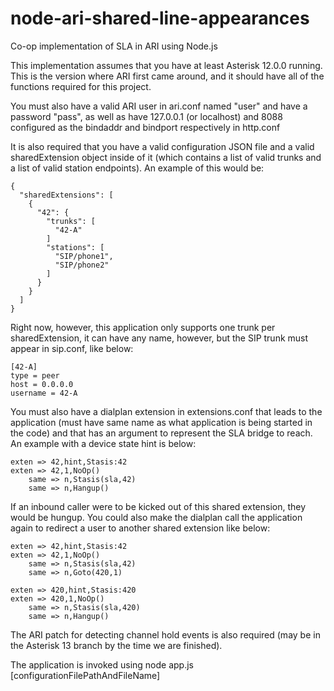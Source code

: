 # node-ari-shared-line-appearances
Co-op implementation of SLA in ARI using Node.js

This implementation assumes that you have at least Asterisk 12.0.0 running. This is the version where ARI first came around, and it should have all of the functions required for this project.

You must also have a valid ARI user in ari.conf named "user" and have a password "pass", as well as have 127.0.0.1 (or localhost) and 8088 configured as the bindaddr and bindport respectively in http.conf

It is also required that you have a valid configuration JSON file and a valid sharedExtension object inside of it (which contains a list of valid trunks and a list of valid station endpoints).  An example of this would be:

~~~~~~~~~~~~~~~~~~~~~~~~~~~~~~~~~~~~~~~~~~~~
{                                                                                
  "sharedExtensions": [                                                          
    {                                                                              
      "42": {                                                             
        "trunks": [                                                                
          "42-A"
        ]                                                                      
        "stations": [                                                        
          "SIP/phone1",
          "SIP/phone2"                                            
        ]                                                                
      }                                                                            
    }                                                                              
  ]                                                                              
}
~~~~~~~~~~~~~~~~~~~~~~~~~~~~~~~~~~~~~~~~~~~~
Right now, however, this application only supports one trunk per sharedExtension, it can have any name, however, but the SIP trunk must appear in sip.conf, like below: 
~~~~~~~~~~~~~~~~~~~~~~~~~~~~~~~~~
[42-A]
type = peer
host = 0.0.0.0
username = 42-A
~~~~~~~~~~~~~~~~~~~~~~~~~~~~~~~~~

You must also have a dialplan extension in extensions.conf that leads to the application (must have same name as what application is being started in the code) and that has an argument to represent the SLA bridge to reach.  An example with a device state hint is below:

~~~~~~~~~~~~~~~~~~~~~~~~~~~~~~~~~
exten => 42,hint,Stasis:42
exten => 42,1,NoOp()                                                             
    same => n,Stasis(sla,42)                                                    
    same => n,Hangup()
~~~~~~~~~~~~~~~~~~~~~~~~~~~~~~~~~
If an inbound caller were to be kicked out of this shared extension, they would be hungup. You could also make the dialplan call the application again to redirect a user to another shared extension like below:

~~~~~~~~~~~~~~~~~~~~~~~~~~~~~~~~~
exten => 42,hint,Stasis:42
exten => 42,1,NoOp()                                                             
    same => n,Stasis(sla,42)
    same => n,Goto(420,1)                                                 

exten => 420,hint,Stasis:420
exten => 420,1,NoOp()
    same => n,Stasis(sla,420)
    same => n,Hangup()
~~~~~~~~~~~~~~~~~~~~~~~~~~~~~~~~~
The ARI patch for detecting channel hold events is also required (may be in the Asterisk 13 branch by the time we are finished). 

The application is invoked using node app.js [configurationFilePathAndFileName]
